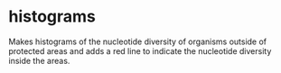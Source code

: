 # histograms
Makes histograms of the nucleotide diversity of organisms outside of protected areas and adds a red line to  indicate the nucleotide diversity inside the areas. 

